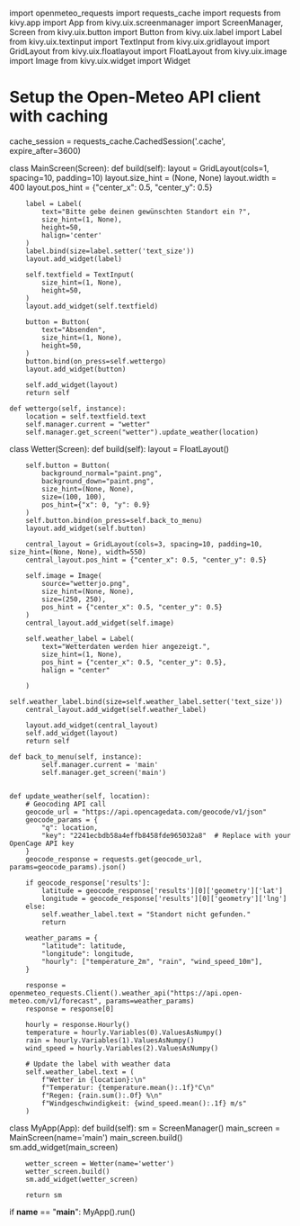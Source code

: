 import openmeteo_requests
import requests_cache
import requests
from kivy.app import App
from kivy.uix.screenmanager import ScreenManager, Screen
from kivy.uix.button import Button
from kivy.uix.label import Label
from kivy.uix.textinput import TextInput
from kivy.uix.gridlayout import GridLayout
from kivy.uix.floatlayout import FloatLayout
from kivy.uix.image import Image
from kivy.uix.widget import Widget

# Setup the Open-Meteo API client with caching
cache_session = requests_cache.CachedSession('.cache', expire_after=3600)


class MainScreen(Screen):
    def build(self):
        layout = GridLayout(cols=1, spacing=10, padding=10)
        layout.size_hint = (None, None)
        layout.width = 400
        layout.pos_hint = {"center_x": 0.5, "center_y": 0.5}

        label = Label(
            text="Bitte gebe deinen gewünschten Standort ein ?",
            size_hint=(1, None),
            height=50,
            halign='center'
        )
        label.bind(size=label.setter('text_size'))
        layout.add_widget(label)

        self.textfield = TextInput(
            size_hint=(1, None),
            height=50,
        )
        layout.add_widget(self.textfield)

        button = Button(
            text="Absenden",
            size_hint=(1, None),
            height=50,
        )
        button.bind(on_press=self.wettergo)
        layout.add_widget(button)

        self.add_widget(layout)
        return self

    def wettergo(self, instance):
        location = self.textfield.text
        self.manager.current = "wetter"
        self.manager.get_screen("wetter").update_weather(location)


class Wetter(Screen):
    def build(self):
        layout = FloatLayout()

        self.button = Button(
            background_normal="paint.png",
            background_down="paint.png",
            size_hint=(None, None),
            size=(100, 100),
            pos_hint={"x": 0, "y": 0.9}
        )
        self.button.bind(on_press=self.back_to_menu)
        layout.add_widget(self.button)

        central_layout = GridLayout(cols=3, spacing=10, padding=10, size_hint=(None, None), width=550)
        central_layout.pos_hint = {"center_x": 0.5, "center_y": 0.5}

        self.image = Image(
            source="wetterjo.png",
            size_hint=(None, None),
            size=(250, 250),
            pos_hint = {"center_x": 0.5, "center_y": 0.5}
        )
        central_layout.add_widget(self.image)

        self.weather_label = Label(
            text="Wetterdaten werden hier angezeigt.",
            size_hint=(1, None),
            pos_hint = {"center_x": 0.5, "center_y": 0.5},
            halign = "center"
            
        )
        self.weather_label.bind(size=self.weather_label.setter('text_size'))
        central_layout.add_widget(self.weather_label)

        layout.add_widget(central_layout)
        self.add_widget(layout)
        return self
    
    def back_to_menu(self, instance):
            self.manager.current = 'main'
            self.manager.get_screen('main')

            
    def update_weather(self, location):
        # Geocoding API call
        geocode_url = "https://api.opencagedata.com/geocode/v1/json"
        geocode_params = {
            "q": location,
            "key": "2241ecbdb58a4effb8458fde965032a8"  # Replace with your OpenCage API key
        }
        geocode_response = requests.get(geocode_url, params=geocode_params).json()

        if geocode_response['results']:
            latitude = geocode_response['results'][0]['geometry']['lat']
            longitude = geocode_response['results'][0]['geometry']['lng']
        else:
            self.weather_label.text = "Standort nicht gefunden."
            return

        weather_params = {
            "latitude": latitude,
            "longitude": longitude,
            "hourly": ["temperature_2m", "rain", "wind_speed_10m"],
        }

        response = openmeteo_requests.Client().weather_api("https://api.open-meteo.com/v1/forecast", params=weather_params)
        response = response[0]

        hourly = response.Hourly()
        temperature = hourly.Variables(0).ValuesAsNumpy()
        rain = hourly.Variables(1).ValuesAsNumpy()
        wind_speed = hourly.Variables(2).ValuesAsNumpy()

        # Update the label with weather data
        self.weather_label.text = (
            f"Wetter in {location}:\n"
            f"Temperatur: {temperature.mean():.1f}°C\n"
            f"Regen: {rain.sum():.0f} %\n"
            f"Windgeschwindigkeit: {wind_speed.mean():.1f} m/s"
        )
        
        


class MyApp(App):
    def build(self):
        sm = ScreenManager()
        main_screen = MainScreen(name='main')
        main_screen.build()
        sm.add_widget(main_screen)

        wetter_screen = Wetter(name='wetter')
        wetter_screen.build()
        sm.add_widget(wetter_screen)

        return sm


if __name__ == "__main__":
    MyApp().run()
